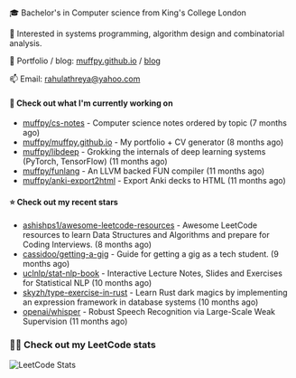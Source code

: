 🎓 Bachelor's in Computer science from King's College London  

🔭 Interested in systems programming, algorithm design and combinatorial analysis.

🤗 Portfolio / blog: [muffpy.github.io](https://muffpy.github.io/) / [blog](https://muffpy.github.io/blog)

📫 Email: [rahulathreya@yahoo.com](mailto:rahulathreya@yahoo.com)

#### 👷 Check out what I'm currently working on

- [muffpy/cs-notes](https://github.com/muffpy/cs-notes) - Computer science notes ordered by topic (7 months ago)
- [muffpy/muffpy.github.io](https://github.com/muffpy/muffpy.github.io) - My portfolio &#43; CV generator (8 months ago)
- [muffpy/libdeep](https://github.com/muffpy/libdeep) - Grokking the internals of deep learning systems (PyTorch, TensorFlow) (11 months ago)
- [muffpy/funlang](https://github.com/muffpy/funlang) - An LLVM backed FUN compiler  (11 months ago)
- [muffpy/anki-export2html](https://github.com/muffpy/anki-export2html) - Export Anki decks to HTML (11 months ago)

#### ⭐ Check out my recent stars

- [ashishps1/awesome-leetcode-resources](https://github.com/ashishps1/awesome-leetcode-resources) - Awesome LeetCode resources to learn Data Structures and Algorithms and prepare for Coding Interviews. (8 months ago)
- [cassidoo/getting-a-gig](https://github.com/cassidoo/getting-a-gig) - Guide for getting a gig as a tech student. (9 months ago)
- [uclnlp/stat-nlp-book](https://github.com/uclnlp/stat-nlp-book) - Interactive Lecture Notes, Slides and Exercises for Statistical NLP (10 months ago)
- [skyzh/type-exercise-in-rust](https://github.com/skyzh/type-exercise-in-rust) - Learn Rust dark magics by implementing an expression framework in database systems (10 months ago)
- [openai/whisper](https://github.com/openai/whisper) - Robust Speech Recognition via Large-Scale Weak Supervision (11 months ago)

### 👨‍💻 Check out my LeetCode stats
![LeetCode Stats](https://leetcode.card.workers.dev/lcascension?theme=unicorn&font=baloo&extension=null)
